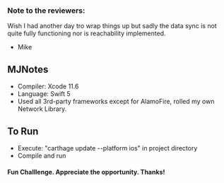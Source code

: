 ### Note to the reviewers:

Wish I had another day tro wrap things up but sadly the data sync is not quite
fully functioning nor is reachability implemented.  

- Mike

## MJNotes
- Compiler: Xcode 11.6
- Language: Swift 5
- Used all 3rd-party frameworks except for AlamoFire, rolled my own Network Library.

## To Run
- Execute: "carthage update --platform ios" in project directory
- Compile and run

#### Fun Challlenge.  Appreciate the opportunity.  Thanks!
